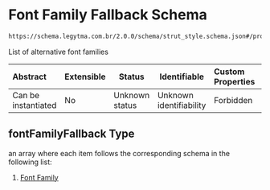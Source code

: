 # Font Family Fallback Schema

```txt
https://schema.legytma.com.br/2.0.0/schema/strut_style.schema.json#/properties/fontFamilyFallback
```

List of alternative font families


| Abstract            | Extensible | Status         | Identifiable            | Custom Properties | Additional Properties | Access Restrictions | Defined In                                                                            |
| :------------------ | ---------- | -------------- | ----------------------- | :---------------- | --------------------- | ------------------- | ------------------------------------------------------------------------------------- |
| Can be instantiated | No         | Unknown status | Unknown identifiability | Forbidden         | Allowed               | none                | [strut_style.schema.json\*](../schema/strut_style.schema.json) |

## fontFamilyFallback Type

an array where each item follows the corresponding schema in the following list:

1.  [Font Family](strut_style-definitions-font-family.md)
